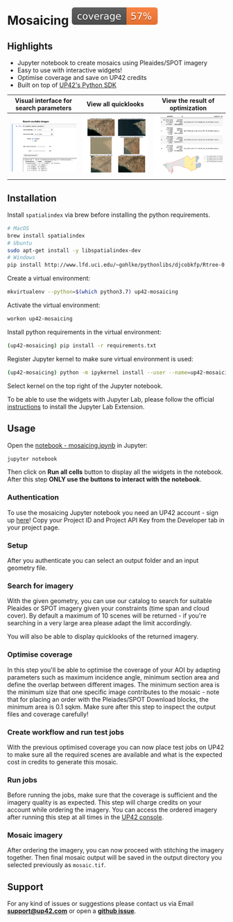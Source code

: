 # Mosaicing ![](./coverage.svg)

## Highlights
- Jupyter notebook to create mosaics using Pleaides/SPOT imagery
- Easy to use with interactive widgets!
- Optimise coverage and save on UP42 credits
- Built on top of [UP42's Python SDK](https://github.com/up42/up42-py)

Visual interface for search parameters         |  View all quicklooks | View the result of optimization
:-------------------------:|:-------------------------:|:-------------------------:
![](assets/search.png)  |  ![](assets/quicklooks.png) | ![](assets/optimize.png) |

## Installation

Install `spatialindex` via brew before installing the python requirements.

```bash
# MacOS
brew install spatialindex
# Ubuntu
sudo apt-get install -y libspatialindex-dev
# Windows
pip install http://www.lfd.uci.edu/~gohlke/pythonlibs/djcobkfp/Rtree-0.8.2-cp27-cp27m-win_amd64.whl
```

Create a virtual environment:
```bash
mkvirtualenv --python=$(which python3.7) up42-mosaicing
```

Activate the virtual environment:
```bash
workon up42-mosaicing
```

Install python requirements in the virtual environment:
```bash
(up42-mosaicing) pip install -r requirements.txt
```

Register Jupyter kernel to make sure virtual environment is used:

```bash
(up42-mosaicing) python -m ipykernel install --user --name=up42-mosaicing
```

Select kernel on the top right of the Jupyter notebook.

To be able to use the widgets with Jupyter Lab, please follow the official [instructions](https://ipywidgets.readthedocs.io/en/latest/user_install.html#installing-the-jupyterlab-extension) to install the Jupyter Lab Extension.

## Usage

Open the [notebook - mosaicing.ipynb](mosaicing.ipynb) in Jupyter:
```bash
jupyter notebook
```
Then click on **Run all cells** button to display all the widgets in the notebook. After this step **ONLY use the buttons to interact with the notebook**.

### Authentication

To use the mosaicing Jupyter notebook you need an UP42 account - sign up [here](https://console.up42.com/)! Copy your Project ID and Project API Key from the Developer tab in your project page.

### Setup

After you authenticate you can select an output folder and an input geometry file.

### Search for imagery

With the given geometry, you can use our catalog to search for suitable Pleaides or SPOT imagery given your constraints (time span and cloud cover). By default a maximum of 10 scenes will be returned - if you're searching in a very large area please adapt the limit accordingly.

You will also be able to display quicklooks of the returned imagery.

### Optimise coverage

In this step you'll be able to optimise the coverage of your AOI by adapting parameters such as maximum incidence angle, minimum section area and define the overlap between different images. The minimum section area is the minimum size that one specific image contributes to the mosaic - note that for placing an order with the Pleiades/SPOT Download blocks, the minimum area is 0.1 sqkm. Make sure after this step to inspect the output files and coverage carefully!

### Create workflow and run test jobs

With the previous optimised coverage you can now place test jobs on UP42 to make sure all the required scenes are available and what is the expected cost in credits to generate this mosaic.

### Run jobs

Before running the jobs, make sure that the coverage is sufficient and the imagery quality is as expected. This step will charge credits on your account while ordering the imagery. You can access the ordered imagery after running this step at all times in the [UP42 console](https://console.up42.com/).

### Mosaic imagery

After ordering the imagery, you can now proceed with stitching the imagery together. Then final mosaic output will be saved in the output directory you selected previously as `mosaic.tif`.


## Support

For any kind of issues or suggestions please contact us via Email **[support@up42.com](mailto:support@up42.com)** or open a **[github issue](https://github.com/up42/mosaicing/issues)**.
